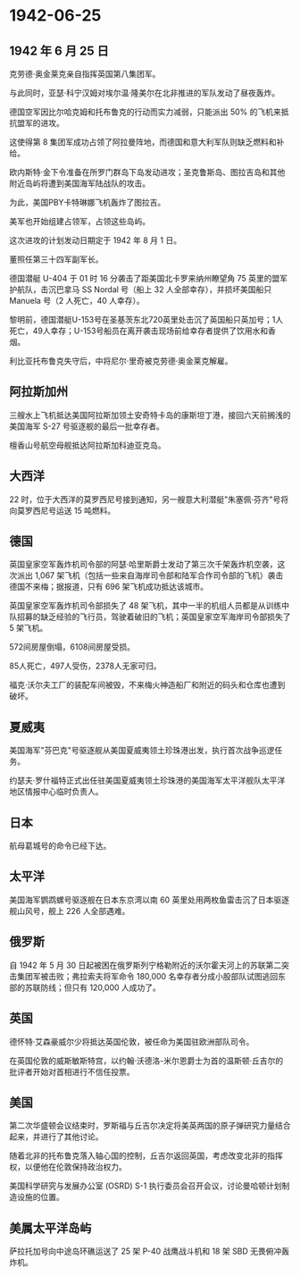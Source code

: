 # 1942-06-25

## 1942 年 6 月 25 日

克劳德·奥金莱克亲自指挥英国第八集团军。

与此同时，亚瑟·科宁汉姆对埃尔温·隆美尔在北非推进的军队发动了昼夜轰炸。

德国空军因比尔哈克姆和托布鲁克的行动而实力减弱，只能派出 50%
的飞机来抵抗盟军的进攻。

这使得第 8
集团军成功占领了阿拉曼阵地，而德国和意大利军队则缺乏燃料和补给。

欧内斯特·金下令准备在所罗门群岛下岛发动进攻；圣克鲁斯岛、图拉吉岛和其他附近岛屿将遭到美国海军陆战队的攻击。

为此，美国PBY卡特琳娜飞机轰炸了图拉吉。

美军也开始组建占领军，占领这些岛屿。

这次进攻的计划发动日期定于 1942 年 8 月 1 日。

董照任第三十四军副军长。

德国潜艇 U-404 于 01 时 16 分袭击了距美国北卡罗来纳州瞭望角 75
英里的盟军护航队，击沉巴拿马 SS Nordal 号（船上 32
人全部幸存），并损坏美国船只 Manuela 号（2 人死亡，40 人幸存）。

黎明前，德国潜艇U-153号在圣基茨东北720英里处击沉了英国船只英加号；1人死亡，49人幸存；U-153号船员在离开袭击现场前给幸存者提供了饮用水和香烟。

利比亚托布鲁克失守后，中将尼尔·里奇被克劳德·奥金莱克解雇。

## 阿拉斯加州

三艘水上飞机抵达美国阿拉斯加领土安奇特卡岛的康斯坦丁港，接回六天前搁浅的美国海军
S-27 号驱逐舰的最后一批幸存者。

檀香山号航空母舰抵达阿拉斯加科迪亚克岛。

## 大西洋

22
时，位于大西洋的莫罗西尼号接到通知，另一艘意大利潜艇"朱塞佩·芬齐"号将向莫罗西尼号运送
15 吨燃料。

## 德国

英国皇家空军轰炸机司令部的阿瑟·哈里斯爵士发动了第三次千架轰炸机空袭，这次派出
1,067
架飞机（包括一些来自海岸司令部和陆军合作司令部的飞机）袭击德国不来梅；据报道，只有
696 架飞机成功抵达该城市。

英国皇家空军轰炸机司令部损失了 48
架飞机，其中一半的机组人员都是从训练中队招募的缺乏经验的飞行员，驾驶着破旧的飞机；英国皇家空军海岸司令部损失了
5 架飞机。

572间房屋倒塌，6108间房屋受损。

85人死亡，497人受伤，2378人无家可归。

福克·沃尔夫工厂的装配车间被毁，不来梅火神造船厂和附近的码头和仓库也遭到破坏。

## 夏威夷

美国海军"芬巴克"号驱逐舰从美国夏威夷领土珍珠港出发，执行首次战争巡逻任务。

约瑟夫·罗什福特正式出任驻美国夏威夷领土珍珠港的美国海军太平洋舰队太平洋地区情报中心临时负责人。

## 日本

航母葛城号的命令已经下达。

## 太平洋

美国海军鹦鹉螺号驱逐舰在日本东京湾以南 60
英里处用两枚鱼雷击沉了日本驱逐舰山风号，舰上 226 人全部遇难。

## 俄罗斯

自 1942 年 5 月 30
日起被困在俄罗斯列宁格勒附近的沃尔霍夫河上的苏联第二突击集团军被击败；弗拉索夫将军命令
180,000 名幸存者分成小股部队试图逃回东部的苏联防线；但只有 120,000
人成功了。

## 英国

德怀特·艾森豪威尔少将抵达英国伦敦，被任命为美国驻欧洲部队司令。

在英国伦敦的威斯敏斯特宫，以约翰·沃德洛-米尔恩爵士为首的温斯顿·丘吉尔的批评者开始对首相进行不信任投票。

## 美国

第二次华盛顿会议结束时，罗斯福与丘吉尔决定将美英两国的原子弹研究力量结合起来，并进行了其他讨论。

随着北非的托布鲁克落入轴心国的控制，丘吉尔返回英国，考虑改变北非的指挥权，以便他在伦敦保持政治权力。

美国科学研究与发展办公室 (OSRD) S-1
执行委员会召开会议，讨论曼哈顿计划制造设施的位置。

## 美属太平洋岛屿

萨拉托加号向中途岛环礁运送了 25 架 P-40 战鹰战斗机和 18 架 SBD
无畏俯冲轰炸机。


